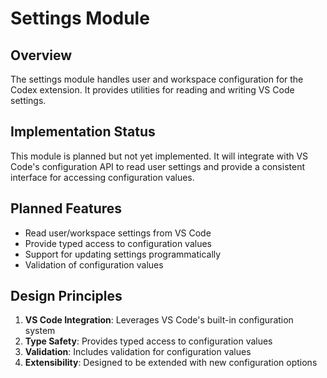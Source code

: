 # Settings Module

## Overview

The settings module handles user and workspace configuration for the Codex extension. It provides utilities for reading and writing VS Code settings.

## Implementation Status

This module is planned but not yet implemented. It will integrate with VS Code's configuration API to read user settings and provide a consistent interface for accessing configuration values.

## Planned Features

- Read user/workspace settings from VS Code
- Provide typed access to configuration values
- Support for updating settings programmatically
- Validation of configuration values

## Design Principles

1. **VS Code Integration**: Leverages VS Code's built-in configuration system
2. **Type Safety**: Provides typed access to configuration values
3. **Validation**: Includes validation for configuration values
4. **Extensibility**: Designed to be extended with new configuration options